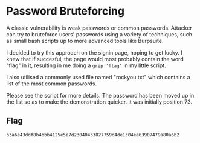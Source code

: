 # Password Bruteforcing

A classic vulnerability is weak passwords or common passwords. Attacker can try to bruteforce users' passwords using a variety of techniques, such as small bash scripts up to more advanced tools like Burpsuite.

I decided to try this approach on the signin page, hoping to get lucky. I knew that if succesful, the page would most probably contain the word "flag" in it, resulting in me doing a `grep 'flag'` in my little script.

I also utilised a commonly used file named "rockyou.txt" which contains a list of the most common passwords.

Please see the script for more details. The password has been moved up in the list so as to make the demonstration quicker. it was initially position 73.

## Flag

```
b3a6e43ddf8b4bbb4125e5e7d23040433827759d4de1c04ea63907479a80a6b2
```